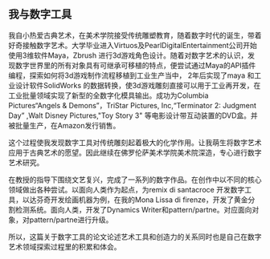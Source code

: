 ## 我与数字工具

我自小热爱古典艺术，在美术学院接受传统雕塑教育，随着数字时代的诞生，带着好奇接触数字艺术。大学毕业进入Virtuos及PearlDigitalEntertainment公司开始使用3维软件Maya，Zbrush 进行3d游戏角色设计。随着对数字艺术的认识，发现数字世界里的所有对象具有可继承可移植的特点，便尝试通过Maya的API插件编程，探索如何将3d游戏制作流程移植到工业生产当中， 2年后实现了maya 和工业设计软件SolidWorks 的数据转换，使3d游戏雕刻直接可以用于工业再开发，在工业批量领域实现了新型的全数字化模具输出。成功为Columbia Pictures“Angels &amp; Demons”，TriStar Pictures, Inc,“Terminator 2: Judgment Day” ,Walt Disney Pictures,&quot;Toy Story 3&quot; 等电影设计带互动装置的DVD盒。并被批量生产，在Amazon发行销售。

这个过程使我发现数字工具对传统雕刻起着极大的化学作用。让我萌生将数字艺术应用于古典艺术的愿望。因此继续在佛罗伦萨美术学院美术院深造，专心进行数字艺术研究。

在教授的指导下围绕文艺复兴，完成了一系列的数字作品。在创作中以不同的核心领域做出各种尝试。以面向人类作为起点，为remix di santacroce 开发数字工具，以达芬奇开发绘画机器为例，在我的Mona Lissa di firenze，开发了黄金分割检测系统。面向人类，开发了Dynamics Writer和pattern/partne。对应面向对象，对pattern/partne进行升级。

所以，这篇关于数字工具的论文论述艺术工具和创造力的关系同时也是自己在数字艺术领域探索过程里的积累和体会。